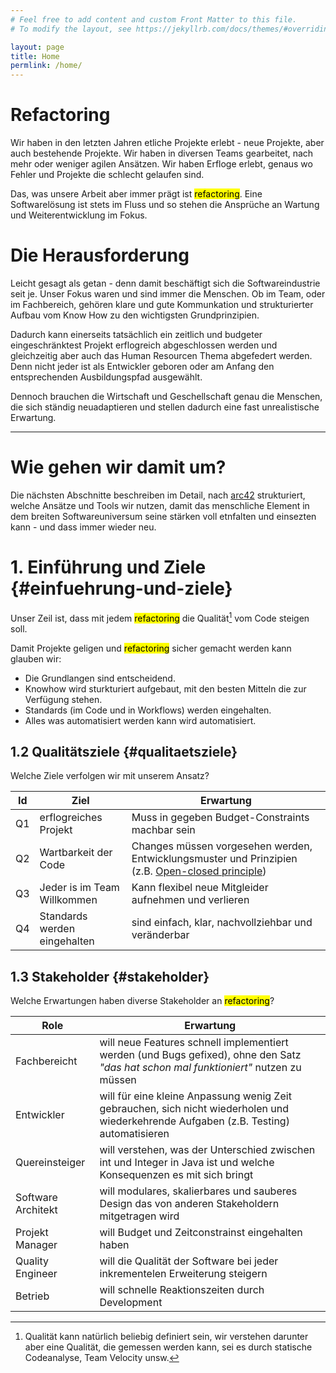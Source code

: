 ```yaml
---
# Feel free to add content and custom Front Matter to this file.
# To modify the layout, see https://jekyllrb.com/docs/themes/#overriding-theme-defaults

layout: page
title: Home
permlink: /home/
---
```


# Refactoring
Wir haben in den letzten Jahren etliche Projekte erlebt - neue Projekte, aber auch bestehende Projekte.
Wir haben in diversen Teams gearbeitet, nach mehr oder weniger agilen Ansätzen. 
Wir haben Erfloge erlebt, genaus wo Fehler und Projekte die schlecht gelaufen sind.

Das, was unsere Arbeit aber immer prägt ist <mark>refactoring</mark>. Eine Softwarelösung ist stets im Fluss
und so stehen die Ansprüche an Wartung und Weiterentwicklung im Fokus. 

# Die Herausforderung
Leicht gesagt als getan - denn damit beschäftigt sich die Softwareindustrie seit je. Unser Fokus
waren und sind immer die Menschen. Ob im Team, oder im Fachbereich, gehören klare und gute Kommunkation und strukturierter Aufbau vom Know How zu den wichtigsten Grundprinzipien. 

Dadurch kann einerseits tatsächlich ein zeitlich und budgeter eingeschränktest Projekt erflogreich abgeschlossen werden und gleichzeitig aber auch das Human Resourcen Thema abgefedert werden.
Denn nicht jeder ist als Entwickler geboren oder am Anfang den entsprechenden Ausbildungspfad ausgewählt.

Dennoch brauchen die Wirtschaft und Geschellschaft genau die Menschen, die sich ständig neuadaptieren und stellen dadurch eine fast unrealistische Erwartung.

---
# Wie gehen wir damit um?
Die nächsten Abschnitte beschreiben im Detail, nach [arc42](https://arc42.org) strukturiert, welche Ansätze und Tools wir nutzen, damit das menschliche Element in dem breiten Softwareuniversum seine stärken voll etnfalten und einsezten kann - und dass immer wieder neu.


# 1. Einführung und Ziele {#einfuehrung-und-ziele}
 
Unser Zeil ist, dass mit jedem <mark>refactoring</mark> die Qualität[^1] vom Code steigen soll. 

Damit Projekte geligen und <mark>refactoring</mark> sicher gemacht werden kann glauben wir:

- Die Grundlangen sind entscheidend.
- Knowhow wird sturkturiert aufgebaut, mit den besten Mitteln die zur Verfügung stehen.
- Standards (im Code und in Workflows) werden eingehalten.
- Alles was automatisiert werden kann wird automatisiert.



## 1.2 Qualitätsziele {#qualitaetsziele}

Welche Ziele verfolgen wir mit unserem Ansatz? 

|Id| Ziel      | Erwartung |
|--| ----------- | ----------- |
|Q1| erflogreiches Projekt | Muss in gegeben Budget-Constraints machbar sein    |
|Q2| Wartbarkeit der Code     | Changes müssen vorgesehen werden, Entwicklungsmuster und Prinzipien (z.B. [Open-closed principle](https://en.wikipedia.org/wiki/Open–closed_principle))       |
|Q3| Jeder is im Team Willkommen      | Kann flexibel neue Mitgleider aufnehmen und verlieren       |
|Q4| Standards werden eingehalten     | sind einfach, klar, nachvollziehbar und veränderbar       |

## 1.3 Stakeholder {#stakeholder}

Welche Erwartungen haben diverse Stakeholder an <mark>refactoring</mark>?

| Role      | Erwartung |
| ----------- | ----------- |
| Fachbereicht | will neue Features schnell implementiert werden (und Bugs gefixed), ohne den Satz *"das hat schon mal funktioniert"* nutzen zu müssen        |
| Entwickler      | will für eine kleine Anpassung wenig Zeit gebrauchen, sich nicht wiederholen und wiederkehrende Aufgaben (z.B. Testing) automatisieren   |
| Quereinsteiger   | will verstehen, was der Unterschied  zwischen int und Integer in Java ist und welche Konsequenzen es mit sich bringt        |
| Software Architekt   | will modulares, skalierbares und sauberes Design das von anderen Stakeholdern mitgetragen wird      |
| Projekt Manager   | will Budget und Zeitconstrainst eingehalten haben      |
| Quality Engineer  | will die Qualität der Software bei jeder inkrementelen Erweiterung steigern         |
| Betrieb | will schnelle Reaktionszeiten durch Development        |



[^1]: Qualität kann natürlich beliebig definiert sein, wir verstehen darunter aber eine Qualität, die gemessen werden kann, sei es durch statische Codeanalyse, Team Velocity unsw.